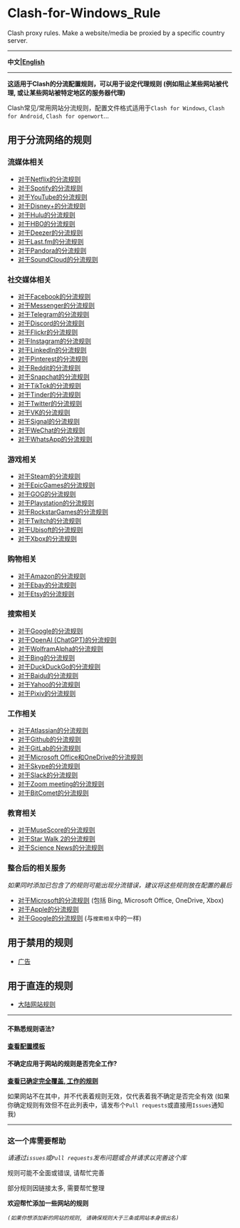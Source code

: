 # Clash-for-Windows_Rule

Clash proxy rules. Make a website/media be proxied by a specific country server.

***

**中文|[English](https://github.com/Z-Siqi/Clash-for-Windows_Rule/tree/main/English)**

***

**这适用于Clash的分流配置规则，可以用于设定代理规则 (例如阻止某些网站被代理, 或让某些网站被特定地区的服务器代理)**

Clash常见/常用网站分流规则，配置文件格式适用于`Clash for Windows`, `Clash for Android`, `Clash for openwort`...

## 用于分流网络的规则

### 流媒体相关
* [对于Netflix的分流规则](https://github.com/Z-Siqi/Clash-for-Windows_Rule/blob/main/Rule/Netflix)
* [对于Spotify的分流规则](https://github.com/Z-Siqi/Clash-for-Windows_Rule/blob/main/Rule/Spotify)
* [对于YouTube的分流规则](https://github.com/Z-Siqi/Clash-for-Windows_Rule/blob/main/Rule/YouTube)
* [对于Disney+的分流规则](https://github.com/Z-Siqi/Clash-for-Windows_Rule/blob/main/Rule/Disney%2B)
* [对于Hulu的分流规则](https://github.com/Z-Siqi/Clash-for-Windows_Rule/blob/main/Rule/Hulu)
* [对于HBO的分流规则](https://github.com/Z-Siqi/Clash-for-Windows_Rule/blob/main/Rule/HBO)
* [对于Deezer的分流规则](https://github.com/Z-Siqi/Clash-for-Windows_Rule/blob/main/Rule/Deezer)
* [对于Last.fm的分流规则](https://github.com/Z-Siqi/Clash-for-Windows_Rule/blob/main/Rule/Last.fm)
* [对于Pandora的分流规则](https://github.com/Z-Siqi/Clash-for-Windows_Rule/blob/main/Rule/Pandora)
* [对于SoundCloud的分流规则](https://github.com/Z-Siqi/Clash-for-Windows_Rule/blob/main/Rule/SoundCloud)

### 社交媒体相关
* [对于Facebook的分流规则](https://github.com/Z-Siqi/Clash-for-Windows_Rule/blob/main/Rule/Facebook)
* [对于Messenger的分流规则](https://github.com/Z-Siqi/Clash-for-Windows_Rule/blob/main/Rule/Facebook-Messenger)
* [对于Telegram的分流规则](https://github.com/Z-Siqi/Clash-for-Windows_Rule/blob/main/Rule/Telegram)
* [对于Discord的分流规则](https://github.com/Z-Siqi/Clash-for-Windows_Rule/blob/main/Rule/Discord)
* [对于Flickr的分流规则](https://github.com/Z-Siqi/Clash-for-Windows_Rule/blob/main/Rule/Flickr)
* [对于Instagram的分流规则](https://github.com/Z-Siqi/Clash-for-Windows_Rule/blob/main/Rule/Instagram)
* [对于LinkedIn的分流规则](https://github.com/Z-Siqi/Clash-for-Windows_Rule/blob/main/Rule/LinkedIn)
* [对于Pinterest的分流规则](https://github.com/Z-Siqi/Clash-for-Windows_Rule/blob/main/Rule/Pinterest)
* [对于Reddit的分流规则](https://github.com/Z-Siqi/Clash-for-Windows_Rule/blob/main/Rule/Reddit)
* [对于Snapchat的分流规则](https://github.com/Z-Siqi/Clash-for-Windows_Rule/blob/main/Rule/Snapchat)
* [对于TikTok的分流规则](https://github.com/Z-Siqi/Clash-for-Windows_Rule/blob/main/Rule/TikTok)
* [对于Tinder的分流规则](https://github.com/Z-Siqi/Clash-for-Windows_Rule/blob/main/Rule/Tinder)
* [对于Twitter的分流规则](https://github.com/Z-Siqi/Clash-for-Windows_Rule/blob/main/Rule/Twitter)
* [对于VK的分流规则](https://github.com/Z-Siqi/Clash-for-Windows_Rule/blob/main/Rule/VK)
* [对于Signal的分流规则](https://github.com/Z-Siqi/Clash-for-Windows_Rule/blob/main/Rule/Signal)
* [对于WeChat的分流规则](https://github.com/Z-Siqi/Clash-for-Windows_Rule/blob/main/Rule/WeChat)
* [对于WhatsApp的分流规则](https://github.com/Z-Siqi/Clash-for-Windows_Rule/blob/main/Rule/WhatsApp)

### 游戏相关
* [对于Steam的分流规则](https://github.com/Z-Siqi/Clash-for-Windows_Rule/blob/main/Rule/Steam)
* [对于EpicGames的分流规则](https://github.com/Z-Siqi/Clash-for-Windows_Rule/blob/main/Rule/Epic-Games)
* [对于GOG的分流规则](https://github.com/Z-Siqi/Clash-for-Windows_Rule/blob/main/Rule/GOG)
* [对于Playstation的分流规则](https://github.com/Z-Siqi/Clash-for-Windows_Rule/blob/main/Rule/Playstation)
* [对于RockstarGames的分流规则](https://github.com/Z-Siqi/Clash-for-Windows_Rule/blob/main/Rule/Rockstar-Games)
* [对于Twitch的分流规则](https://github.com/Z-Siqi/Clash-for-Windows_Rule/blob/main/Rule/Twitch)
* [对于Ubisoft的分流规则](https://github.com/Z-Siqi/Clash-for-Windows_Rule/blob/main/Rule/Ubisoft)
* [对于Xbox的分流规则](https://github.com/Z-Siqi/Clash-for-Windows_Rule/blob/main/Rule/Xbox)

### 购物相关
* [对于Amazon的分流规则](https://github.com/Z-Siqi/Clash-for-Windows_Rule/blob/main/Rule/Amazon)
* [对于Ebay的分流规则](https://github.com/Z-Siqi/Clash-for-Windows_Rule/blob/main/Rule/Ebay)
* [对于Etsy的分流规则](https://github.com/Z-Siqi/Clash-for-Windows_Rule/blob/main/Rule/Etsy)

### 搜索相关
* [对于Google的分流规则](https://github.com/Z-Siqi/Clash-for-Windows_Rule/blob/main/Rule/Google)
* [对于OpenAI (ChatGPT)的分流规则](https://github.com/Z-Siqi/Clash-for-Windows_Rule/blob/main/Rule/OpenAI)
* [对于WolframAlpha的分流规则](https://github.com/Z-Siqi/Clash-for-Windows_Rule/blob/main/Rule/WolframAlpha)
* [对于Bing的分流规则](https://github.com/Z-Siqi/Clash-for-Windows_Rule/blob/main/Rule/Bing)
* [对于DuckDuckGo的分流规则](https://github.com/Z-Siqi/Clash-for-Windows_Rule/blob/main/Rule/DuckDuckGo)
* [对于Baidu的分流规则](https://github.com/Z-Siqi/Clash-for-Windows_Rule/blob/main/Rule/Baidu)
* [对于Yahoo的分流规则](https://github.com/Z-Siqi/Clash-for-Windows_Rule/blob/main/Rule/Yahoo)
* [对于Pixiv的分流规则](https://github.com/Z-Siqi/Clash-for-Windows_Rule/blob/main/Rule/Pixiv)

### 工作相关
* [对于Atlassian的分流规则](https://github.com/Z-Siqi/Clash-for-Windows_Rule/blob/main/Rule/Atlassian)
* [对于Github的分流规则](https://github.com/Z-Siqi/Clash-for-Windows_Rule/blob/main/Rule/Github)
* [对于GitLab的分流规则](https://github.com/Z-Siqi/Clash-for-Windows_Rule/blob/main/Rule/Gitlab)
* [对于Microsoft Office和OneDrive的分流规则](https://github.com/Z-Siqi/Clash-for-Windows_Rule/blob/main/Rule/Microsoft-Office365)
* [对于Skype的分流规则](https://github.com/Z-Siqi/Clash-for-Windows_Rule/blob/main/Rule/Skype)
* [对于Slack的分流规则](https://github.com/Z-Siqi/Clash-for-Windows_Rule/blob/main/Rule/Slack)
* [对于Zoom meeting的分流规则](https://github.com/Z-Siqi/Clash-for-Windows_Rule/blob/main/Rule/Zoom)
* [对于BitComet的分流规则](https://github.com/Z-Siqi/Clash-for-Windows_Rule/blob/main/Rule/BitComet)

### 教育相关
* [对于MuseScore的分流规则](https://github.com/Z-Siqi/Clash-for-Windows_Rule/blob/main/Rule/MuseScore)
* [对于Star Walk 2的分流规则](https://github.com/Z-Siqi/Clash-for-Windows_Rule/blob/main/Rule/Star-Walk-2)
* [对于Science News的分流规则](https://github.com/Z-Siqi/Clash-for-Windows_Rule/blob/main/Rule/Science-News)

### 整合后的相关服务
*如果同时添加已包含了的规则可能出现分流错误，建议将这些规则放在配置的最后*
* [对于Microsoft的分流规则](https://github.com/Z-Siqi/Clash-for-Windows_Rule/blob/main/Rule/Microsoft) (包括 Bing, Microsoft Office, OneDrive, Xbox)
* [对于Apple的分流规则](https://github.com/Z-Siqi/Clash-for-Windows_Rule/blob/main/Rule/Apple)
* [对于Google的分流规则](https://github.com/Z-Siqi/Clash-for-Windows_Rule/blob/main/Rule/Google) (与`搜索相关`中的一样)

## 用于禁用的规则

* [广告](https://github.com/Z-Siqi/Clash-for-Windows_Rule/blob/main/Rule/Advertising)

## 用于直连的规则

* [大陆网站规则](https://github.com/Z-Siqi/Clash-for-Windows_Rule/blob/main/Rule/Direct)

***

#### 不熟悉规则语法?

**[查看配置模板](https://github.com/Z-Siqi/Clash-for-Windows_Rule/blob/main/template/README.md)**

#### 不确定应用于网站的规则是否完全工作?

**[查看已确定完全覆盖, 工作的规则](https://github.com/Z-Siqi/Clash-for-Windows_Rule/blob/main/Rule/Worked-Rules-List)**

如果网站不在其中，并不代表着规则无效，仅代表着我不确定是否完全有效 (如果你确定规则有效但不在此列表中，请发布个`Pull requests`或直接用`Issues`通知我)

***

### 这一个库需要帮助

*请通过`issues`或`Pull requests`发布问题或合并请求以完善这个库*

规则可能不全面或错误, 请帮忙完善

部分规则因链接太多, 需要帮忙整理

**欢迎帮忙添加一些网站的规则**

*`(如果你想添加新的网站的规则, 请确保规则大于三条或网站本身很出名)`*
